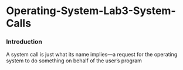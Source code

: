 # Operating-System-Lab3-System-Calls
### Introduction 
A system call is just what its name implies—a request for the operating system to do 
something on behalf of the user’s program 

   
